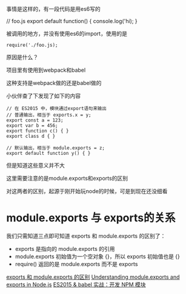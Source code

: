 事情是这样的，有一段代码是用es6写的

// foo.js
export default function() {
  console.log('hi);
}

被调用的地方，并没有使用es6的import，使用的是
```
require('./foo.js);
```

原因是什么？

项目里有使用到webpack和babel

这种支持是webpack做的还是babel做的


小伙伴查了下发现了如下的内容

```
// 在 ES2015 中，模块通过export语句来输出
// 普通输出，相当于 exports.x = y;
export const a = 123;
export var b = 456;
export function c() { }
export class d { }

// 默认输出，相当于 module.exports = z;
export default function y() { }
```

但是知道这些意义并不大

这里需要注意的是module.exports和exports的区别

对这两者的区别，起源于刚开始玩node的时候，可是到现在还没细看



# module.exports 与 exports的关系
我们只需知道三点即可知道 exports 和 module.exports 的区别了：

* exports 是指向的 module.exports 的引用
* module.exports 初始值为一个空对象 {}，所以 exports 初始值也是 {}
* require() 返回的是 module.exports 而不是 exports

[exports 和 module.exports 的区别](https://cnodejs.org/topic/5231a630101e574521e45ef8)
[Understanding module.exports and exports in Node.js](https://www.sitepoint.com/understanding-module-exports-exports-node-js/)
[ES2015 & babel 实战：开发 NPM 模块](http://morning.work/page/2015-11/es6-es7-develop-npm-module-using-babel.html)




